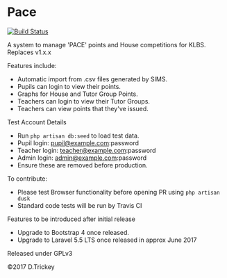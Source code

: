 # Pace

[![Build Status](https://travis-ci.org/trickeydan/Pace.svg?branch=develop)](https://travis-ci.org/trickeydan/Pace)

A system to manage 'PACE' points and House competitions for KLBS. Replaces v1.x.x

Features include:

* Automatic import from .csv files generated by SIMS.
* Pupils can login to view their points.
* Graphs for House and Tutor Group Points.
* Teachers can login to view their Tutor Groups.
* Teachers can view points that they've issued.

Test Account Details
* Run `php artisan db:seed` to load test data.
* Pupil login: pupil@example.com:password
* Teacher login: teacher@example.com:password
* Admin login: admin@example.com:password
* Ensure these are removed before production.

To contribute:
* Please test Browser functionality before opening PR using `php artisan dusk`
* Standard code tests will be run by Travis CI

Features to be introduced after initial release
* Upgrade to Bootstrap 4 once released.
* Upgrade to Laravel 5.5 LTS once released in approx June 2017

Released under GPLv3

&copy;2017 D.Trickey